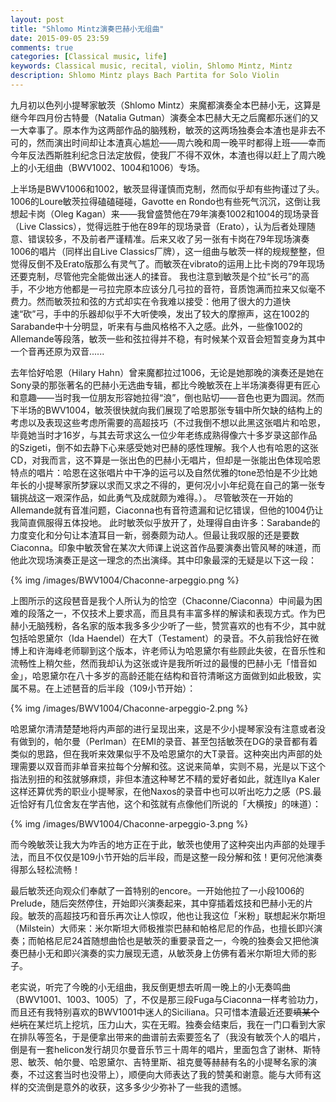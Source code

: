 ```yaml
---
layout: post
title: "Shlomo Mintz演奏巴赫小无组曲"
date: 2015-09-05 23:59
comments: true
categories: [Classical music, life]
keywords: Classical music, recital, violin, Shlomo Mintz, Mintz
description: Shlomo Mintz plays Bach Partita for Solo Violin
---
```

九月初以色列小提琴家敏茨（Shlomo Mintz）来魔都演奏全本巴赫小无，这算是继今年四月份古特曼（Natalia Gutman）演奏全本巴赫大无之后魔都乐迷们的又一大幸事了。原本作为这两部作品的脑残粉，敏茨的这两场独奏会本渣也是非去不可的，然而演出时间却让本渣真心尴尬——周六晚和周一晚平时都得上班——幸而今年反法西斯胜利纪念日法定放假，使我厂不得不双休，本渣也得以赶上了周六晚上的小无组曲（BWV1002、1004和1006）专场。

上半场是BWV1006和1002，敏茨显得谨慎而克制，然而似乎却有些拘谨过了头。1006的Loure敏茨拉得磕磕碰碰，Gavotte en Rondo也有些死气沉沉，这倒让我想起卡岗（Oleg Kagan）来——我曾盛赞他在79年演奏1002和1004的现场录音（Live Classics），觉得远胜于他在89年的现场录音（Erato），认为后者处理随意、错误较多，不及前者严谨精准。后来又收了另一张有卡岗在79年现场演奏1006的唱片（同样出自Live Classics厂牌），这一组曲与敏茨一样的规规整整，但觉得反倒不及Erato版那么有灵气了。而敏茨在vibrato的运用上比卡岗的79年现场还要克制，尽管他完全能做出迷人的揉音。
我也注意到敏茨是个拉“长弓”的高手，不少地方他都是一弓拉完原本应该分几弓拉的音符，音质饱满而拉来又似毫不费力。然而敏茨拉和弦的方式却实在令我难以接受：他用了很大的力道快速“砍”弓，手中的乐器却似乎不大听使唤，发出了较大的摩擦声，这在1002的Sarabande中十分明显，听来有与曲风格格不入之感。此外，一些像1002的Allemande等段落，敏茨一些和弦拉得并不稳，有时候某个双音会短暂变身为其中一个音再还原为双音......

去年恰好哈恩（Hilary Hahn）曾来魔都拉过1006，无论是她那晚的演奏还是她在Sony录的那张著名的巴赫小无选曲专辑，都比今晚敏茨在上半场演奏得更有匠心和意趣——当时我一位朋友形容她拉得“浪”，倒也贴切——音色也更为圆润。然而下半场的BWV1004，敏茨很快就向我们展现了哈恩那张专辑中所欠缺的结构上的考虑以及表现这些考虑所需要的高超技巧（不过我倒不想以此黑这张唱片和哈恩，毕竟她当时才16岁，与其去苛求这么一位少年老练成熟得像六十多岁录这部作品的Szigeti，倒不如去静下心来感受她对巴赫的感性理解。我个人也有哈恩的这张CD，对我而言，这不算是一张出色的巴赫小无唱片，但却是一张能出色体现哈恩特点的唱片：哈恩在这张唱片中干净的运弓以及自然优雅的tone恐怕是不少比她年长的小提琴家所梦寐以求而又求之不得的，更何况小小年纪竟在自己的第一张专辑挑战这一艰深作品，如此勇气及成就颇为难得。）。
尽管敏茨在一开始的Allemande就有音准问题，Ciaconna也有音符遗漏和记忆错误，但他的1004仍让我简直佩服得五体投地。
此时敏茨似乎放开了，处理得自由许多：Sarabande的力度变化和分句让本渣耳目一新，弱奏颇为动人。但最让我叹服的还是要数Ciaconna。印象中敏茨曾在某次大师课上说这首作品要演奏出管风琴的味道，而他此次现场演奏正是这一理念的杰出演绎。其中印象最深的无疑是以下这一段：

{% img /images/BWV1004/Chaconne-arpeggio.png %}

上图所示的这段琶音是我个人所认为的恰空（Chaconne/Ciaconna）中间最为困难的段落之一，不仅技术上要求高，而且具有丰富多样的解读和表现方式。作为巴赫小无脑残粉，各名家的版本我多多少少听了一些，赞赏喜欢的也有不少，其中就包括哈恩黛尔（Ida Haendel）在大T（Testament）的录音。不久前我恰好在微博上和许海峰老师聊到这个版本，许老师认为哈恩黛尔有些顾此失彼，在音乐性和流畅性上稍欠些，然而我却认为这张或许是我所听过的最慢的巴赫小无「惜音如金」，哈恩黛尔在八十多岁的高龄还能在结构和音符清晰这方面做到如此极致，实属不易。在上述琶音的后半段（109小节开始）：

{% img /images/BWV1004/Chaconne-arpeggio-2.png %}

哈恩黛尔清清楚楚地将内声部的进行呈现出来，这是不少小提琴家没有注意或者没有做到的，帕尔曼（Perlman）在EMI的录音、甚至包括敏茨在DG的录音都有着类似的思路，但在我听来效果似乎不及哈恩黛尔的大T录音。这种突出内声部的处理需要以双音而非单音来拉每个分解和弦。这说来简单，实则不易，光是以下这个指法别扭的和弦就够麻烦，非但本渣这种琴艺不精的爱好者如此，就连Ilya Kaler这样还算优秀的职业小提琴家，在他Naxos的录音中也可以听出吃力之感（PS.最近恰好有几位舍友在学吉他，这个和弦就有点像他们所说的「大横按」的味道）：

{% img /images/BWV1004/Chaconne-arpeggio-3.png %}

而今晚敏茨让我大为咋舌的地方正在于此，敏茨也使用了这种突出内声部的处理手法，而且不仅仅是109小节开始的后半段，而是这整一段分解和弦！更何况他演奏得那么轻松流畅！

最后敏茨还向观众们奉献了一首特别的encore。一开始他拉了一小段1006的Prelude，随后突然停住，开始即兴演奏起来，其中穿插着炫技和巴赫小无的片段。敏茨的高超技巧和音乐再次让人惊叹，他也让我这位「米粉」联想起米尔斯坦（Milstein）大师来：米尔斯坦大师极推崇巴赫和帕格尼尼的作品，也擅长即兴演奏；而帕格尼尼24首随想曲恰也是敏茨的重要录音之一，今晚的独奏会又把他演奏巴赫小无和即兴演奏的实力展现无遗，从敏茨身上仿佛有着米尔斯坦大师的影子。

老实说，听完了今晚的小无组曲，我反倒更想去听周一晚上的小无奏鸣曲（BWV1001、1003、1005）了，不仅是那三段Fuga与Ciaconna一样考验功力，而且还有我特别喜欢的BWV1001中迷人的Siciliana。只可惜本渣最近还要<del>填某个烂坑</del>在某烂坑上挖坑，压力山大，实在无暇。独奏会结束后，我在一门口看到大家在排队等签名，于是便拿出带来的曲谱前去索要签名了（我没有敏茨个人的唱片，倒是有一套helicon发行胡贝尔曼音乐节三十周年的唱片，里面包含了谢林、斯特恩、敏茨、帕尔曼、哈恩黛尔、吉特里斯、祖克曼等赫赫有名的小提琴名家的演奏，不过这套当时也没带上），顺便向大师表达了我的赞美和谢意。能与大师有这样的交流倒是意外的收获，这多多少少弥补了一些我的遗憾。
